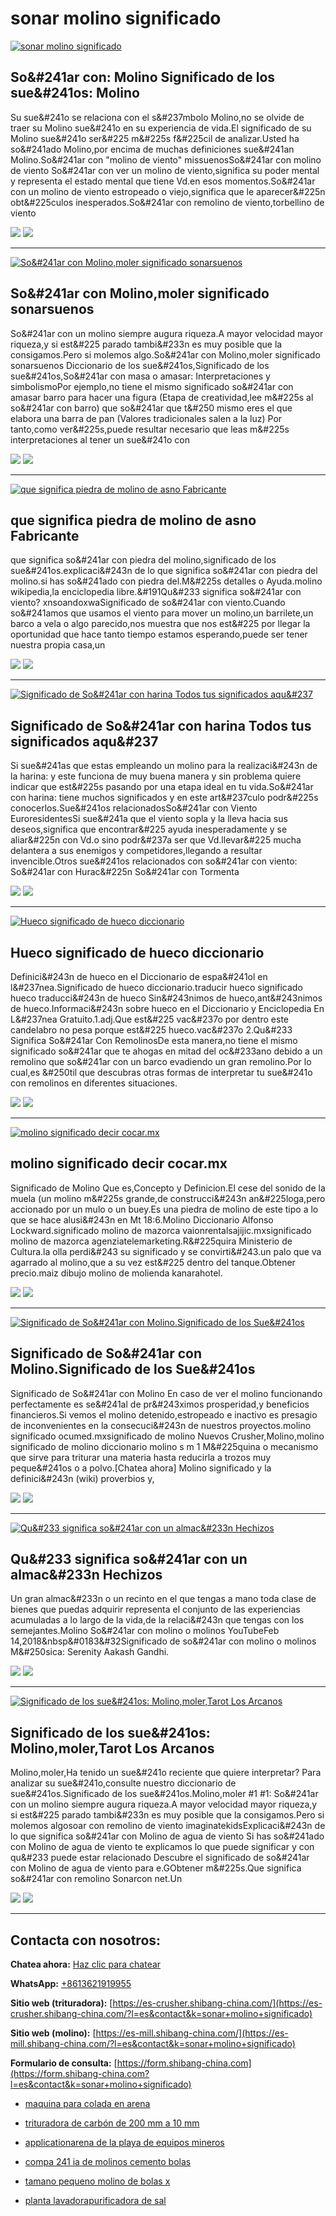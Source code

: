 # sonar molino significado

<a href="https://swt.shibang-china.com/?l=es&img&k=sonar+molino+significado" target="_blank">![sonar molino significado](http://static.shibang-china.com/all-800x300/911.jpg)</a>

## So&#241ar con: Molino Significado de los sue&#241os: Molino
Su sue&#241o se relaciona con el s&#237mbolo Molino,no se olvide de traer su Molino sue&#241o en su experiencia de vida.El significado de su Molino sue&#241o ser&#225 m&#225s f&#225cil de analizar.Usted ha so&#241ado Molino,por encima de muchas definiciones sue&#241an Molino.So&#241ar con "molino de viento" missuenosSo&#241ar con molino de viento So&#241ar con ver un molino de viento,significa su poder mental y representa el estado mental que tiene Vd.en esos momentos.So&#241ar con un molino de viento estropeado o viejo,significa que le aparecer&#225n obt&#225culos inesperados.So&#241ar con remolino de viento,torbellino de viento


<a href="https://whatsapp.shibangsoft.com/WhatsApp.php" target="_blank" title="WhatsApp">![](http://static.shibang-china.com/icon/whatsapp.png)</a> <a href="https://swt.shibang-china.com/?l=es&icon&k=sonar+molino+significado" target="_blank">![](http://static.shibang-china.com/icon/chat-es.png)</a>

---

<a href="https://swt.shibang-china.com/?l=es&img&k=sonar+molino+significado" target="_blank">![So&#241ar con Molino,moler significado sonarsuenos](http://static.shibang-china.com/all-800x300/1325.jpg)</a>

## So&#241ar con Molino,moler significado sonarsuenos
So&#241ar con un molino siempre augura riqueza.A mayor velocidad mayor riqueza,y si est&#225 parado tambi&#233n es muy posible que la consigamos.Pero si molemos algo.So&#241ar con Molino,moler significado sonarsuenos Diccionario de los sue&#241os,Significado de los sue&#241os,So&#241ar con masa o amasar: Interpretaciones y simbolismoPor ejemplo,no tiene el mismo significado so&#241ar con amasar barro para hacer una figura (Etapa de creatividad,lee m&#225s al so&#241ar con barro) que so&#241ar que t&#250 mismo eres el que elabora una barra de pan (Valores tradicionales salen a la luz) Por tanto,como ver&#225s,puede resultar necesario que leas m&#225s interpretaciones al tener un sue&#241o con


<a href="https://whatsapp.shibangsoft.com/WhatsApp.php" target="_blank" title="WhatsApp">![](http://static.shibang-china.com/icon/whatsapp.png)</a> <a href="https://swt.shibang-china.com/?l=es&icon&k=sonar+molino+significado" target="_blank">![](http://static.shibang-china.com/icon/chat-es.png)</a>

---

<a href="https://swt.shibang-china.com/?l=es&img&k=sonar+molino+significado" target="_blank">![que significa piedra de molino de asno Fabricante](http://static.shibang-china.com/all-800x300/975.jpg)</a>

## que significa piedra de molino de asno Fabricante
que significa so&#241ar con piedra del molino,significado de los sue&#241os.explicaci&#243n de lo que significa so&#241ar con piedra del molino.si has so&#241ado con piedra del.M&#225s detalles o Ayuda.molino wikipedia,la enciclopedia libre.&#191Qu&#233 significa so&#241ar con viento? xnsoandoxwaSignificado de so&#241ar con viento.Cuando so&#241amos que usamos el viento para mover un molino,un barrilete,un barco a vela o algo parecido,nos muestra que nos est&#225 por llegar la oportunidad que hace tanto tiempo estamos esperando,puede ser tener nuestra propia casa,un


<a href="https://whatsapp.shibangsoft.com/WhatsApp.php" target="_blank" title="WhatsApp">![](http://static.shibang-china.com/icon/whatsapp.png)</a> <a href="https://swt.shibang-china.com/?l=es&icon&k=sonar+molino+significado" target="_blank">![](http://static.shibang-china.com/icon/chat-es.png)</a>

---

<a href="https://swt.shibang-china.com/?l=es&img&k=sonar+molino+significado" target="_blank">![Significado de So&#241ar con harina Todos tus significados aqu&#237](http://static.shibang-china.com/all-800x300/1133.jpg)</a>

## Significado de So&#241ar con harina Todos tus significados aqu&#237
Si sue&#241as que estas empleando un molino para la realizaci&#243n de la harina: y este funciona de muy buena manera y sin problema quiere indicar que est&#225s pasando por una etapa ideal en tu vida.So&#241ar con harina: tiene muchos significados y en este art&#237culo podr&#225s conocerlos.Sue&#241os relacionadosSo&#241ar con Viento EuroresidentesSi sue&#241a que el viento sopla y la lleva hacia sus deseos,significa que encontrar&#225 ayuda inesperadamente y se aliar&#225n con Vd.o sino podr&#237a ser que Vd.llevar&#225 mucha delantera a sus enemigos y competidores,llegando a resultar invencible.Otros sue&#241os relacionados con so&#241ar con viento: So&#241ar con Hurac&#225n So&#241ar con Tormenta


<a href="https://whatsapp.shibangsoft.com/WhatsApp.php" target="_blank" title="WhatsApp">![](http://static.shibang-china.com/icon/whatsapp.png)</a> <a href="https://swt.shibang-china.com/?l=es&icon&k=sonar+molino+significado" target="_blank">![](http://static.shibang-china.com/icon/chat-es.png)</a>

---

<a href="https://swt.shibang-china.com/?l=es&img&k=sonar+molino+significado" target="_blank">![Hueco significado de hueco diccionario](http://static.shibang-china.com/all-800x300/1415.jpg)</a>

## Hueco significado de hueco diccionario
Definici&#243n de hueco en el Diccionario de espa&#241ol en l&#237nea.Significado de hueco diccionario.traducir hueco significado hueco traducci&#243n de hueco Sin&#243nimos de hueco,ant&#243nimos de hueco.Informaci&#243n sobre hueco en el Diccionario y Enciclopedia En L&#237nea Gratuito.1.adj.Que est&#225 vac&#237o por dentro este candelabro no pesa porque est&#225 hueco.vac&#237o 2.Qu&#233 Significa So&#241ar Con RemolinosDe esta manera,no tiene el mismo significado so&#241ar que te ahogas en mitad del oc&#233ano debido a un remolino que so&#241ar con un barco evadiendo un gran remolino.Por lo cual,es &#250til que descubras otras formas de interpretar tu sue&#241o con remolinos en diferentes situaciones.


<a href="https://whatsapp.shibangsoft.com/WhatsApp.php" target="_blank" title="WhatsApp">![](http://static.shibang-china.com/icon/whatsapp.png)</a> <a href="https://swt.shibang-china.com/?l=es&icon&k=sonar+molino+significado" target="_blank">![](http://static.shibang-china.com/icon/chat-es.png)</a>

---

<a href="https://swt.shibang-china.com/?l=es&img&k=sonar+molino+significado" target="_blank">![molino significado decir cocar.mx](http://static.shibang-china.com/all-800x300/1233.jpg)</a>

## molino significado decir cocar.mx
Significado de Molino Que es,Concepto y Definicion.El cese del sonido de la muela (un molino m&#225s grande,de construcci&#243n an&#225loga,pero accionado por un mulo o un buey.Es una piedra de molino de este tipo a lo que se hace alusi&#243n en Mt 18:6.Molino Diccionario Alfonso Lockward.significado molino de mazorca vaionrentalsajijic.mxsignificado molino de mazorca agenziatelemarketing.R&#225quira Ministerio de Cultura.la olla perdi&#243 su significado y se convirti&#243.un palo que va agarrado al molino,que a su vez est&#225 dentro del tanque.Obtener precio.maiz dibujo molino de molienda kanarahotel.


<a href="https://whatsapp.shibangsoft.com/WhatsApp.php" target="_blank" title="WhatsApp">![](http://static.shibang-china.com/icon/whatsapp.png)</a> <a href="https://swt.shibang-china.com/?l=es&icon&k=sonar+molino+significado" target="_blank">![](http://static.shibang-china.com/icon/chat-es.png)</a>

---

<a href="https://swt.shibang-china.com/?l=es&img&k=sonar+molino+significado" target="_blank">![Significado de So&#241ar con Molino.Significado de los Sue&#241os](http://static.shibang-china.com/all-800x300/696.jpg)</a>

## Significado de So&#241ar con Molino.Significado de los Sue&#241os
Significado de So&#241ar con Molino En caso de ver el molino funcionando perfectamente es se&#241al de pr&#243ximos prosperidad,y beneficios financieros.Si vemos el molino detenido,estropeado e inactivo es presagio de inconvenientes en la consecuci&#243n de nuestros proyectos.molino significado ocumed.mxsignificado de molino Nuevos Crusher,Molino,molino significado de molino diccionario molino s m 1 M&#225quina o mecanismo que sirve para triturar una materia hasta reducirla a trozos muy peque&#241os o a polvo.[Chatea ahora] Molino significado y la definici&#243n (wiki) proverbios y,


<a href="https://whatsapp.shibangsoft.com/WhatsApp.php" target="_blank" title="WhatsApp">![](http://static.shibang-china.com/icon/whatsapp.png)</a> <a href="https://swt.shibang-china.com/?l=es&icon&k=sonar+molino+significado" target="_blank">![](http://static.shibang-china.com/icon/chat-es.png)</a>

---

<a href="https://swt.shibang-china.com/?l=es&img&k=sonar+molino+significado" target="_blank">![Qu&#233 significa so&#241ar con un almac&#233n Hechizos](http://static.shibang-china.com/all-800x300/989.jpg)</a>

## Qu&#233 significa so&#241ar con un almac&#233n Hechizos
Un gran almac&#233n o un recinto en el que tengas a mano toda clase de bienes que puedas adquirir representa el conjunto de las experiencias acumuladas a lo largo de la vida,de la relaci&#243n que tengas con los semejantes.Molino So&#241ar con molino o molinos YouTubeFeb 14,2018&nbsp&#0183&#32Significado de so&#241ar con molino o molinos M&#250sica: Serenity Aakash Gandhi.


<a href="https://whatsapp.shibangsoft.com/WhatsApp.php" target="_blank" title="WhatsApp">![](http://static.shibang-china.com/icon/whatsapp.png)</a> <a href="https://swt.shibang-china.com/?l=es&icon&k=sonar+molino+significado" target="_blank">![](http://static.shibang-china.com/icon/chat-es.png)</a>

---

<a href="https://swt.shibang-china.com/?l=es&img&k=sonar+molino+significado" target="_blank">![Significado de los sue&#241os: Molino,moler,Tarot Los Arcanos](http://static.shibang-china.com/all-800x300/892.jpg)</a>

## Significado de los sue&#241os: Molino,moler,Tarot Los Arcanos
Molino,moler,Ha tenido un sue&#241o reciente que quiere interpretar? Para analizar su sue&#241o,consulte nuestro diccionario de sue&#241os.Significado de los sue&#241os.Molino,moler #1 #1: So&#241ar con un molino siempre augura riqueza.A mayor velocidad mayor riqueza,y si est&#225 parado tambi&#233n es muy posible que la consigamos.Pero si molemos algosoar con remolino de viento imaginatekidsExplicaci&#243n de lo que significa so&#241ar con Molino de agua de viento Si has so&#241ado con Molino de agua de viento te explicamos lo que puede significar y con qu&#233 puede estar relacionado Descubre el significado de so&#241ar con Molino de agua de viento para e.GObtener m&#225s.Que significa so&#241ar con remolino Sonarcon net.Un


<a href="https://whatsapp.shibangsoft.com/WhatsApp.php" target="_blank" title="WhatsApp">![](http://static.shibang-china.com/icon/whatsapp.png)</a> <a href="https://swt.shibang-china.com/?l=es&icon&k=sonar+molino+significado" target="_blank">![](http://static.shibang-china.com/icon/chat-es.png)</a>

---
## Contacta con nosotros:

**Chatea ahora:** [Haz clic para chatear](https://swt.shibang-china.com?l=es&contact&k=sonar+molino+significado)

**WhatsApp:**  [+8613621919955](https://whatsapp.shibangsoft.com/WhatsApp.php)

**Sitio web (trituradora):** [https://es-crusher.shibang-china.com/](https://es-crusher.shibang-china.com/?l=es&contact&k=sonar+molino+significado)

**Sitio web (molino):** [https://es-mill.shibang-china.com/](https://es-mill.shibang-china.com/?l=es&contact&k=sonar+molino+significado)

**Formulario de consulta:** [https://form.shibang-china.com](https://form.shibang-china.com?l=es&contact&k=sonar+molino+significado)

* [maquina para colada en arena](../81/maquina%20para%20colada%20en%20arena.md)

* [trituradora de carbón de 200 mm a 10 mm](../94/trituradora%20de%20carb%C3%B3n%20de%20200%20mm%20a%2010%20mm.md)

* [applicationarena de la playa de equipos mineros](../89/applicationarena%20de%20la%20playa%20de%20equipos%20mineros.md)

* [compa 241 ia de molinos cemento bolas](../91/compa%20241%20ia%20de%20molinos%20cemento%20bolas.md)

* [tamano pequeno molino de bolas x](../89/tamano%20pequeno%20molino%20de%20bolas%20x.md)

* [planta lavadorapurificadora de sal](../82/planta%20lavadorapurificadora%20de%20sal.md)